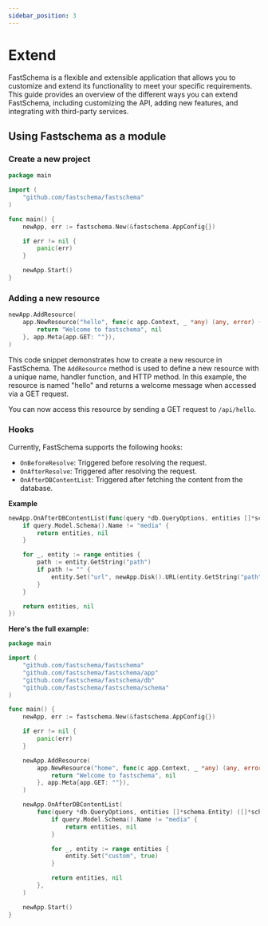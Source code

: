 ```yaml
---
sidebar_position: 3
---
```


# Extend

FastSchema is a flexible and extensible application that allows you to customize and extend its functionality to meet your specific requirements. This guide provides an overview of the different ways you can extend FastSchema, including customizing the API, adding new features, and integrating with third-party services.

## Using Fastschema as a module

### Create a new project

```go
package main

import (
	"github.com/fastschema/fastschema"
)

func main() {
	newApp, err := fastschema.New(&fastschema.AppConfig{})

	if err != nil {
		panic(err)
	}

	newApp.Start()
}
```

### Adding a new resource

```go
newApp.AddResource(
	app.NewResource("hello", func(c app.Context, _ *any) (any, error) {
		return "Welcome to fastschema", nil
	}, app.Meta{app.GET: ""}),
)
```

This code snippet demonstrates how to create a new resource in FastSchema. The `AddResource` method is used to define a new resource with a unique name, handler function, and HTTP method. In this example, the resource is named "hello" and returns a welcome message when accessed via a GET request.

You can now access this resource by sending a GET request to `/api/hello`.

### Hooks

Currently, FastSchema supports the following hooks:
- `OnBeforeResolve`: Triggered before resolving the request.
- `OnAfterResolve`: Triggered after resolving the request.
- `OnAfterDBContentList`: Triggered after fetching the content from the database.

**Example**

```go
newApp.OnAfterDBContentList(func(query *db.QueryOptions, entities []*schema.Entity) ([]*schema.Entity, error) {
	if query.Model.Schema().Name != "media" {
		return entities, nil
	}

	for _, entity := range entities {
		path := entity.GetString("path")
		if path != "" {
			entity.Set("url", newApp.Disk().URL(entity.GetString("path")))
		}
	}

	return entities, nil
})
```

**Here's the full example:**

```go
package main

import (
	"github.com/fastschema/fastschema"
	"github.com/fastschema/fastschema/app"
	"github.com/fastschema/fastschema/db"
	"github.com/fastschema/fastschema/schema"
)

func main() {
	newApp, err := fastschema.New(&fastschema.AppConfig{})

	if err != nil {
		panic(err)
	}

	newApp.AddResource(
		app.NewResource("home", func(c app.Context, _ *any) (any, error) {
			return "Welcome to fastschema", nil
		}, app.Meta{app.GET: ""}),
	)

	newApp.OnAfterDBContentList(
		func(query *db.QueryOptions, entities []*schema.Entity) ([]*schema.Entity, error) {
			if query.Model.Schema().Name != "media" {
				return entities, nil
			}

			for _, entity := range entities {
				entity.Set("custom", true)
			}

			return entities, nil
		},
	)

	newApp.Start()
}
```

